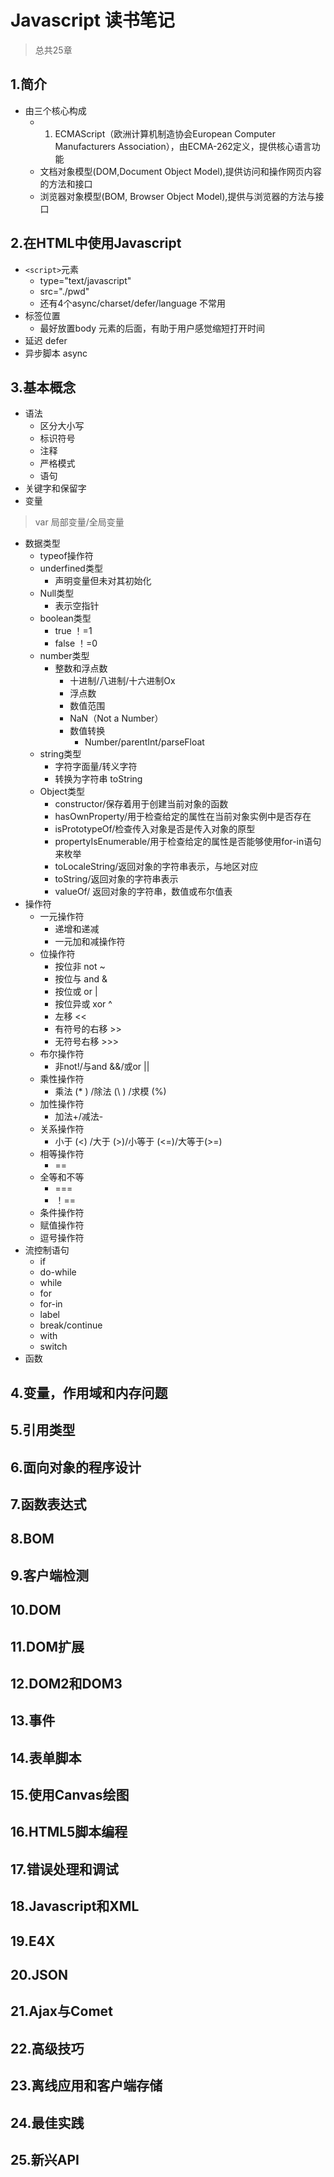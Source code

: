 # Javascript 读书笔记
>总共25章

## 1.简介
  * 由三个核心构成
    * 1. ECMAScript（欧洲计算机制造协会European Computer Manufacturers Association），由ECMA-262定义，提供核心语言功能
    * 文档对象模型(DOM,Document Object Model),提供访问和操作网页内容的方法和接口
    * 浏览器对象模型(BOM, Browser Object Model),提供与浏览器的方法与接口

## 2.在HTML中使用Javascript
  * `<script>`元素
    * type="text/javascript"
    * src="./pwd"
    * 还有4个async/charset/defer/language 不常用
  * 标签位置
    * 最好放置body 元素的后面，有助于用户感觉缩短打开时间
  * 延迟 defer
  * 异步脚本 async
## 3.基本概念
  * 语法
    * 区分大小写
    * 标识符号
    * 注释
    * 严格模式
    * 语句
  * 关键字和保留字
  * 变量
  >var 局部变量/全局变量

  * 数据类型
    * typeof操作符
    * underfined类型
      * 声明变量但未对其初始化
    * Null类型
      * 表示空指针
    * boolean类型
      * true  ！=1
      * false ！=0
    * number类型
      * 整数和浮点数
        * 十进制/八进制/十六进制Ox
        * 浮点数
        * 数值范围
        * NaN（Not a Number）
        * 数值转换
          * Number/parentInt/parseFloat
    * string类型
      * 字符字面量/转义字符
      * 转换为字符串 toString
    * Object类型
      * constructor/保存着用于创建当前对象的函数
      * hasOwnProperty/用于检查给定的属性在当前对象实例中是否存在
      * isPrototypeOf/检查传入对象是否是传入对象的原型
      * propertyIsEnumerable/用于检查给定的属性是否能够使用for-in语句来枚举
      * toLocaleString/返回对象的字符串表示，与地区对应
      * toString/返回对象的字符串表示
      * valueOf/ 返回对象的字符串，数值或布尔值表
  * 操作符
    * 一元操作符
      * 递增和递减
      * 一元加和减操作符
    * 位操作符
      * 按位非 not ~
      * 按位与 and &
      * 按位或 or |
      * 按位异或 xor ^
      * 左移 <<
      * 有符号的右移 >>
      * 无符号右移 >>>
    * 布尔操作符
      * 非not!/与and &&/或or ||
    * 乘性操作符
      * 乘法 (* )  /除法 (\ ) /求模 (%)
    * 加性操作符
      * 加法+/减法-
    * 关系操作符
      * 小于 (<) /大于 (>)/小等于 (<=)/大等于(>=)
    * 相等操作符
      * ==
    * 全等和不等
      * ===
      * ！==
    * 条件操作符
    * 赋值操作符
    * 逗号操作符
  * 流控制语句
    * if
    * do-while
    * while
    * for
    * for-in
    * label
    * break/continue
    * with
    * switch
  * 函数
## 4.变量，作用域和内存问题

## 5.引用类型
## 6.面向对象的程序设计
## 7.函数表达式
## 8.BOM
## 9.客户端检测
## 10.DOM
## 11.DOM扩展
## 12.DOM2和DOM3
## 13.事件
## 14.表单脚本
## 15.使用Canvas绘图
## 16.HTML5脚本编程
## 17.错误处理和调试
## 18.Javascript和XML
## 19.E4X
## 20.JSON
## 21.Ajax与Comet
## 22.高级技巧
## 23.离线应用和客户端存储
## 24.最佳实践
## 25.新兴API
